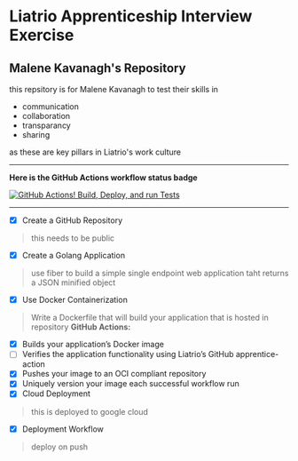 # Liatrio Apprenticeship Interview Exercise
## Malene Kavanagh's Repository

this repsitory is for Malene Kavanagh to test their skills in  
- communication
- collaboration
- transparancy
- sharing

as these are key pillars in Liatrio's work culture

----------

**Here is the GitHub Actions workflow status badge**

[![GitHub Actions! Build, Deploy, and run Tests](https://github.com/Malene-Kavanagh/interview-Exercise/actions/workflows/google-cloudrun-source.yml/badge.svg)](https://github.com/Malene-Kavanagh/interview-Exercise/actions/workflows/google-cloudrun-source.yml)

----------

-[X] Create a GitHub Repository
> this needs to be public
-[X] Create a Golang Application
> use fiber to build a simple single endpoint web application taht returns a JSON minified object
-[X] Use Docker Containerization
> Write a Dockerfile that will build your application that is hosted in repository
**GitHub Actions:**
  -[X] Builds your application’s Docker image
  -[ ] Verifies the application functionality using Liatrio’s GitHub apprentice-action
  -[X]  Pushes your image to an OCI compliant repository
  -[X] Uniquely version your image each successful workflow run
-[X] Cloud Deployment 
> this is deployed to google cloud
-[X] Deployment Workflow
> deploy on push
